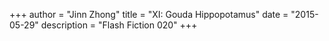 +++
author = "Jinn Zhong"
title = "XI: Gouda Hippopotamus"
date = "2015-05-29"
description = "Flash Fiction 020"
+++
